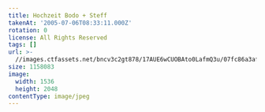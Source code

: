 ```yaml
---
title: Hochzeit Bodo + Steff
takenAt: '2005-07-06T08:33:11.000Z'
rotation: 0
license: All Rights Reserved
tags: []
url: >-
  //images.ctfassets.net/bncv3c2gt878/17AUE6wCUOBAto0LafmQ3u/07fc86a3afe7013619ddfe546a2b186c/hochzeit-bodo--steff_4560374818_o
size: 1158083
image:
  width: 1536
  height: 2048
contentType: image/jpeg
---
```


